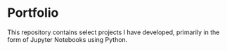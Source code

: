 # Portfolio

This repository contains select projects I have developed, primarily in the form of Jupyter Notebooks using Python.
